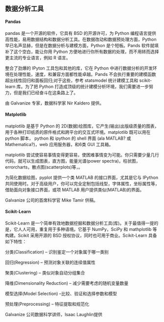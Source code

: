 数据分析工具
---------------

#### Pandas

pandas 是一个开源的软件，它具有 BSD 的开源许可，为 Python 编程语言提供高性能，易用数据结构和数据分析工具。在数据改动和数据预处理方面，Python 早已名声显赫，但是在数据分析与建模方面，Python 是个短板。Pands 软件就填补了这个空白，能让你用 Python 方便地进行你所有数据的处理，而不用转而选择更主流的专业语言，例如 R 语言。

整合了劲爆的 IPyton 工具包和其他的库，它在 Python 中进行数据分析的开发环境在处理性能，速度，和兼容方面都性能卓越。Pands 不会执行重要的建模函数超出线性回归和面板回归;对于这些，参考 statsmodel 统计建模工具和 scikit-learn 库。为了把 Python 打造成顶级的统计建模分析环境，我们需要进一步努力，但是我们已经奋斗在这条路上了。

由 Galvanize 专家，数据科学家 Nir Kaldero 提供。

#### Matplotlib

matplotlib 是基于 Python 的 2D(数据)绘图库，它产生(输出)出版级质量的图表，用于各种打印纸质的原件格式和跨平台的交互式环境。matplotlib 既可以用在 python 脚本， python 和 ipython 的 shell 界面 (ala MATLAB? 或 Mathematica?)，web 应用服务器，和6类 GUI 工具箱。

matplotlib 尝试使容易事情变得更容易，使困难事情变为可能。你只需要少量几行代码，就可以生成图表，直方图，能量光谱(power spectra)，柱状图，errorcharts，散点图(scatterplots)等，。

为简化数据绘图，pyplot 提供一个类 MATLAB 的接口界面，尤其是它与 IPython 共同使用时。对于高级用户，你可以完全定制包括线型，字体属性，坐标属性等，借助面向对象接口界面，或项 MATLAB 用户提供类似(MATLAB)的界面。

Galvanize 公司的首席科学官 Mike Tamir 供稿。

#### Scikit-Learn



Scikit-Learn 是一个简单有效地数据挖掘和数据分析工具(库)。关于最值得一提的是，它人人可用，重复用于多种语境。它基于 NumPy，SciPy 和 mathplotlib 等构建。Scikit 采用开源的 BSD 授权协议，同时也可用于商业。Scikit-Learn 具备如下特性：

分类(Classification) – 识别鉴定一个对象属于哪一类别

回归(Regression) – 预测对象关联的连续值属性

聚类(Clustering) – 类似对象自动分组集合

降维(Dimensionality Reduction) – 减少需要考虑的随机变量数量

模型选择(Model Selection) –比较、验证和选择参数和模型

预处理(Preprocessing) – 特征提取和规范化

Galvanize 公司数据科学讲师，Isaac Laughlin提供

